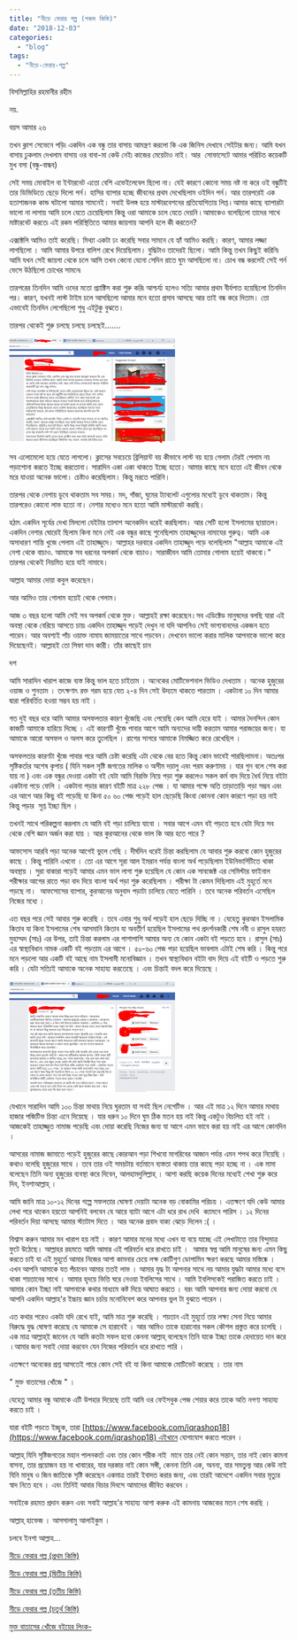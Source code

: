 ```yaml
---
title: "নীড়ে ফেরার গল্প (পঞ্চম কিস্তি)"
date: "2018-12-03"
categories: 
  - "blog"
tags: 
  - "নীড়ে-ফেরার-গল্প"
---
```


বিসমিল্লাহির রহমানীর রহীম

নয়.

বয়স আমার ২৬

তখন ক্লাশ সেভেনে পড়ি৷ একদিন এক বন্ধু তার বাসায় আমন্ত্রণ করলো কি এক জিনিস দেখাবে সেইটার জন্য। আমি যখন বাসায় ঢুকলাম দেখলাম বাসায় ওর বাবা-মা কেউ নেই৷ কাজের মেয়েটাও নাই। আর  সোফাসেটে আমার পরিচিত কয়েকটি মুখ বসা (বন্ধু-বান্ধব)

সেই সময় মোবাইল বা ইন্টারনেট এতো বেশি এভেইলেবেল ছিলো না। যেই কারণে কোনো সময় নষ্ট না করে ওই বন্ধুটিই তার ডিভিডিতে ছেড়ে দিলো পর্ন। হাসির ব্যাপার হচ্ছে জীবনের প্রথম দেখেছিলাম ওইদিন পর্ন। আর তারপরেই এক হতাশাজনক কান্ড ঘটালো আমার সামনেই। সবাই উলঙ্গ হয়ে মাস্টারবেশনের প্রতিযোগিতায় লিপ্ত ৷ আমার কাছে ব্যাপারটা ভালো না লাগায় আমি চলে যেতে চেয়েছিলাম কিন্তু ওরা আমাকে চলে যেতে দেয়নি ৷ আমাকেও বলেছিলো তাদের সাথে মাষ্টারবেট করতে৷ এই রকম পরিস্থিতিতে আমার জায়গায় আপনি হলে কী করতেন?

এক্সাক্টলি আমিও তাই করেছি। মিথ্যা একটা ঢং করেছি সবার সামনে যে হ্যাঁ আমিও করছি। কারণ, আমার লজ্জা লাগছিলো । আমি আমার উপরে বালিশ রেখে দিয়েছিলাম। বুদ্ধিটাও তাদেরই ছিলো। আমি কিন্তু তখন কিছুই করিনি৷ আমি যখন সেই জায়গা থেকে চলে আসি তখন কেনো যেনো সেদিন রাতে ঘুম আসছিলো না। চোখ বন্ধ করলেই সেই পর্ন ভেসে উঠছিলো চোখের সামনে৷

তারপরের তিনদিন আমি ওদের মতো প্র্যাক্টিস করা শুরু করি৷ আশ্চর্য্য হলেও সত্যি আমার প্রথম বীর্যপাত হয়েছিলো তিনদিন পর। কারণ, যখনই লাস্ট টাইম চলে আসছিলো আমার মনে হতো প্রসাব আসছে আর তাই বন্ধ করে দিতাম। তো এভাবেই তিনদিন লেগেছিলো শুধু এইটুকু বুঝতে।

তারপর থেকেই শুরু চলছে চলছে চলছেই.......

![](images/arosh--300x189.png)

সব এলোমেলো হয়ে যেতে লাগলো। ক্লাসের সবচেয়ে ব্রিলিয়ান্ট বয় কীভাবে লাস্ট বয় হয়ে গেলাম টেরই পেলাম না৷ পড়াশোনা করতে ইচ্ছে করতোনা। সারাদিন একা একা থাকতে ইচ্ছে হতো। আমার কাছে মনে হতো এই জীবন থেকে মরে যাওয়া অনেক ভালো। চেষ্টাও করেছিলাম। কিন্তু মরতে পারিনি।

তারপর থেকে নেশায় ডুবে থাকতাম সব সময়। মদ, গাঁজা, ঘুমের ট্যাবলেট এগুলোর মধ্যেই ডুবে থাকতাম। কিন্তু তারপরেও কোনো লাভ হতো না। নেশার মধ্যেও মনে হতো আমি মাস্টারবেট করছি।

হঠাৎ একদিন সূর্যের দেখা মিললো যেইটার তালাশ অনেকদিন ধরেই করছিলাম। আর সেটি হলো ইসলামের ছায়াতল। একদিন নেশার ঘোরেই ছিলাম কিনা মনে নেই এক বন্ধুর কাছে শুনেছিলাম তাহাজ্জুদের নামাযের গুরুত্ব। আমি এক অসাধারণ শান্তি খুজে পেলাম এই তাহাজ্জুদে। আল্লাহর দরবারে একদিন তাহাজ্জুদ পড়ে বলেছিলাম "আল্লাহ আমাকে এই নেশা থেকে বাচাও. আমাকে সব ধরনের অপকর্ম থেকে বাচাও। সারাজীবন আমি তোমার গোলাম হয়েই থাকবো।" তারপর থেকেই নিয়মিত হয়ে যাই নামাযে।

আল্লাহ আমার দোয়া কবুল করেছেন।

আর আমিও তার গোলাম হয়েই থেকে গেলাম।

আজ ৩ বছর হলো আমি সেই সব অপকর্ম থেকে মুক্ত। আল্লাহই রক্ষা করেছেন।সব এডিক্টেড মানুষদের বলছি যারা এই অবস্থা থেকে বেরিয়ে আসতে চায়৷ একদিন তাহাজ্জুদ পড়েই দেখুন না যদি আপনিও সেই ভাগ্যবানদের একজন হতে পারেন। আর অবশ্যই পাঁচ ওয়াক্ত নামায জাময়াতের সাথে পড়বেন। দেখবেন ভালো করার মালিক আপনাকে ভালো করে দিয়েছেনই। আল্লাহই তো সিফা দান কারী। তাঁর কাছেই চান

দশ

আমি সারাদিন খারাপ কাজে ব্যস্ত কিন্তু ভাল হতে চাইতাম । অনেকের মোটিভেশনাল ভিডিও দেখতাম । অনেক হুজুরের ওয়াজ ও শুনতাম । তৎক্ষণাৎ রক্ত গরম হয়ে যেত ২-৪ দিন সেই উদ্যমে থাকতে পারতাম । একটানা ১০ দিন আমার দ্বারা পরিবর্তিত হওয়া সম্ভব হয় নাই ।

গত দুই বছর ধরে আমি আমার অসফলতার কারণ খুঁজেছি এবং পেয়েছি কেন আমি হেরে যাই । আমার দৈনন্দিন কোন কাজটি আমাকে হারিয়ে দিচ্ছে । এই কারণটি খুঁজে পাবার আগে আমি অন্যদের দায়ী করতাম আমার পরাজয়ের জন্য। যা আমাকে আরো অসফল ও অলস করে তুলেছিল । রাগের সাগরে আমাকে নিমজ্জিত করে রেখেছিল ।

অসফলতার কারণটা খুঁজে পাবার পরে আমি চেষ্টা করেছি এটা থেকে বের হতে কিন্তু কোন ভাবেই পারছিলামনা। অতঃপর সৃষ্টিকর্তার অশেষ কৃপায় ( যিনি সকল সৃষ্টি জগতের মালিক ও অসীম দয়ালু এবং পরম করুণাময় । যার গুন বলে শেষ করা যায় না ) এবং এক বন্ধুর দেওয়া একটা বই যেটা আমি বিরক্তি নিয়ে পড়া শুরু করলেও সকল কর্ম বাদ দিয়ে ধৈর্য নিয়ে বইটা একটানা পড়ে ফেলি । একটানা পড়ার কারণ বইটি মাত্র ২২৮ পেজ । যা আমার পক্ষে অতি তাড়াতাড়ি পড়া সম্ভব এবং এর আগে আর কিছু বই পড়েছি যা কিনা ৫০ ৬০ পেজ পড়েই হাল ছেড়েছি কিংবা কোননা কোন কারণে পড়া হয় নাই কিন্তু পড়ার  সুপ্ত ইচ্ছা ছিল ।

তখনই সাথে পরিকল্পনা করলাম যে আমি বই পড়া চালিয়ে যাবো । সবার আগে এমন বই পড়তে হবে যেটা দিয়ে সব থেকে বেশি জ্ঞান অর্জন করা যায় । আর কুরআনের থেকে ভাল কি আর হতে পারে ?

আফসোস আরবি পড়া অনেক আগেই ভুলে গেছি । দীর্ঘদিন ধরেই চিন্তা করছিলাম যে আবার শুরু করবো কোন হুজুরের কাছে । কিন্তু পারিনি এখনো । তো এর আগে সূরা আল ইমরান পর্যন্ত বাংলা অর্থ পড়েছিলাম ইউনিভার্সিটিতে থাকা অবস্থায় । সুরা বাকারা পড়েই আমার এমন ভাল লাগা শুরু হয়েছিল যে কোন এক সাবজেক্ট এর সেমিস্টার ফাইনাল পরীক্ষার আগের রাতে পড়া বাদ দিয়ে বাংলা অর্থ পড়া শুরু করেছিলাম । পরীক্ষা টা কেমন দিছিলাম এই মুহূর্তে মনে পড়ছে না।  আফসোসের ব্যাপার, কুরআনের অনুবাদ পড়াটা চালিয়ে যেতে পারিনি । তবে অনেক পরিবর্তন এসেছিল নিজের মধ্যে ।

এত বছর পরে সেই আবার শুরু করেছি । তবে এবার শুধু অর্থ পড়েই হাল ছেড়ে দিচ্ছি না । যেহেতু কুরআন ইসলামিক কিতাব যা কিনা ইসলামের শেষ আসমানি কিতাব যা অবতীর্ণ হয়েছিল ইসলামের পথ প্রদর্শনকারী শেষ নবী ও রাসুল হযরত মুহাম্মদ (সাঃ) এর উপর, তাই চিন্তা করলাম এর পাশাপাশি আমার অন্য যে কোন একটা বই পড়তে হবে । রাসুল (সাঃ) এর স্বাস্থ্যবিধান নামক একটি বই পড়তাম এর আগে । ৫০-৬০ পেজ পড়া হয়েছিল ভাবলাম এটাই শেষ করি । কিন্তু পরে মনে পড়লো আর একটি বই আছে নাম ইসলামী মনোবিজ্ঞান । তখন স্বাস্থ্যবিধান বইটা বাদ দিয়ে এই বইটি ও পড়তে শুরু করি । যেটা সত্যিই আমাকে অনেক সাহায্য করতেছে । এবং চিন্তাই বদল করে দিয়েছে ।

![](images/রাকিব-চৌধুরী-300x200.png)

যেখানে সারাদিন আমি ১০০ চিন্তা মাথায় নিয়ে ঘুরতাম যা সবই ছিল নেগেটিভ । আর এই মাত্র ১২ দিনে আমার মাথায় হাজার পজিটিভ চিন্তা এনে দিয়েছে । যার ধরুন ১০ দিনে ঘুম ঠিক মতন হয় নাই কিন্তু একটুও বিচলিত হই নাই । আজকেই তাহাজ্জুত নামাজ পড়েছি এবং দোয়া করেছি নিজের জন্য যা আগে এমন ভাবে করা হয় নাই এর আগে কোনদিন ।

আসরের নামাজ জামাতে পড়েই হুজুরের কাছে কোরআন পড়া শিখবো মাগরিবের আজান পর্যন্ত এমন শপথ করে নিয়েছি । কথাও বলেছি হুজুরের সাথে । তবে তার ওই সময়টায় বর্তমানে ব্যস্ততা থাকায় তার কাছে পড়া হচ্ছে না । এক মামা বলেছেন তিনি অন্য হুজুরের ব্যবস্থা করে দিবেন, আলহামদুলিল্লাহ্‌ । আশা করছি কয়েক দিনের মধ্যেই শেখা শুরু করে দিব, ইনশাআল্লাহ্‌ ।

আমি জানি মাত্র ১০-১২ দিনের গল্পে সফলতার ঘোষণা দেয়াটা অনেক বড় বোকামির পরিচয় । এতক্ষণে যদি কেউ আমার লেখা পরে থাকেন হয়তো আপনিই বলবেন যে আরে ব্যাটা আগে এটা ধরে রাখ দেখি  ক্যামনে পারিস । ১২ দিনের পরিবর্তন দিয়া আসছে আমার স্ট্যাটাস দিতে । আর অনেক প্রবাদ বাক্য ঝেড়ে দিলেন :( ।

বিশ্বাস করুন আমার মন খারাপ হয় নাই । কারণ আমার মনের মধ্যে এখন যা বয়ে যাচ্ছে এই লেখাটাতে তার বিন্দুমাত্র ফুটে উঠেছে। আল্লাহর রহমতে আমি আমার এই পরিবর্তন ধরে রাখতে চাই ।  আমার স্বপ্ন আমি মানুষের জন্য এমন কিছু করতে চাই যা এই মুহূর্তে আমার নিজের আশা কামনার চেয়ে লক্ষ কোটিগুণ ডোপামিন ক্ষরণ করছে আমার মস্তিষ্কে । এখন আপনি আমাকে যত পঁচাবেন আমার ততই লাভ । আমার যুদ্ধ টা আপনার সাথে নয় আমার যুদ্ধটা আমার মধ্যে বসে থাকা শয়তানের সাথে । আমার হৃদয়ে ভিত্তি ঘরে নেওয়া ইবলিসের সাথে । আমি ইবলিসকেই পরাজিত করতে চাই । আমার কোন ইচ্ছা নাই আপনাকে কথার মাধ্যমে কষ্ট দিয়ে আঘাত করতে । বরং আমি আপনার জন্য দোয়া করবো যে আপনি একদিন আল্লাহ'র ইচ্চায় জ্ঞান চর্চায় মনোনিবেশ করে আপনার ভুল টা বুঝতে পারেন ।

এত কথার পরেও একটা যদি রেখে যাই, আমি মাত্র শুরু করেছি । শয়তান এই মুহূর্তে তার লক্ষ্য সেনা নিয়ে আমার বিরুদ্ধে যুদ্ধ ঘোষণা করেছে যে আমাকে সে হারাবেই । আর আমিও তাকে হারানোর সকল কৌশল প্রস্তুত করে চলেছি । এক মাত্র আল্লাহ্‌ই জানেন যে আমি কতটা সফল হবো কেননা আল্লাহ্‌ বলেছেন তিনি যাকে ইচ্ছা তাকে হেদায়েত দান করে ।আমার জন্য সবাই দোয়া করবেন যেন নিজের পরিবর্তন ধরে রাখতে পারি ।

এতক্ষণে অনেকের প্রশ্ন আসতেই পারে কোন সেই বই যা কিনা আমাকে মোটিভেট করেছে । তার নাম

" মুক্ত বাতাসের খোঁজে " ।

যেহেতু আমার বন্ধু আমাকে এটি উপহার দিয়েছে তাই আমি ওর ফেইসবুক পেজ শেয়ার করে তাকে অতি নগণ্য সাহায্য করতে চাই ।

যারা বইটি পড়তে ইচ্ছুক, তারা [https://www.facebook.com/iqrashop18](https://www.facebook.com/iqrashop18) এইখানে যোগাযোগ করতে পারেন ।

আল্লাহ্‌ যিনি সৃষ্টিজগতের মহান পালনকর্তা এবং তার কোন শরীক নাই  মানে তার নেই কোন সন্তান, তার নাই কোন কামনা বাসনা, তার প্রয়োজন হয় না খাবারের, যার দরকার নাই কোন সঙ্গী, কেননা তিনি এক, অনন্য, যার সমতুল্য আর কেউ নাই যিনি মানুষ ও জিন জাতিকে সৃষ্টি করেছেন একমাত্র তারই ইবাদত করার জন্য, এবং তারই আদেশে একদিন সবার মৃত্যুর স্বাদ নিতে হবে । এবং তিনিই আবার বিচার দিবসে আমাদের জীবিত করবেন ।

সবাইকে রহমত প্রদান করুন এবং সবাই আল্লাহ'র সাহায্য আশা করুক এই কামনায় আজকের মতন শেষ করছি ।

আল্লাহ্‌ হাফেজ । আসসালামু আলাইকুম ।

চলবে ইনশা আল্লাহ...

[নীড়ে ফেরার গল্প (প্রথম কিস্তি)](https://cms.lostmodesty.com/2018/09/%E0%A6%A8%E0%A7%80%E0%A7%9C%E0%A7%87-%E0%A6%AB%E0%A7%87%E0%A6%B0%E0%A6%BE%E0%A6%B0-%E0%A6%97%E0%A6%B2%E0%A7%8D%E0%A6%AA/)

[নীড়ে ফেরার গল্প (দ্বিতীয় কিস্তি)](https://cms.lostmodesty.com/2018/09/%E0%A6%A8%E0%A7%80%E0%A7%9C%E0%A7%87-%E0%A6%AB%E0%A7%87%E0%A6%B0%E0%A6%BE%E0%A6%B0-%E0%A6%97%E0%A6%B2%E0%A7%8D%E0%A6%AA-%E0%A6%A6%E0%A7%8D%E0%A6%AC%E0%A6%BF%E0%A6%A4%E0%A7%80%E0%A7%9F-%E0%A6%95/)

[নীড়ে ফেরার গল্প (তৃতীয় কিস্তি)](https://cms.lostmodesty.com/2018/11/%E0%A6%A8%E0%A7%80%E0%A7%9C%E0%A7%87-%E0%A6%AB%E0%A7%87%E0%A6%B0%E0%A6%BE%E0%A6%B0-%E0%A6%97%E0%A6%B2%E0%A7%8D%E0%A6%AA-%E0%A6%A4%E0%A7%83%E0%A6%A4%E0%A7%80%E0%A7%9F-%E0%A6%95%E0%A6%BF%E0%A6%B8/)

[নীড়ে ফেরার গল্প (চতুর্থ কিস্তি)](https://cms.lostmodesty.com/2018/11/%E0%A6%A8%E0%A7%80%E0%A7%9C%E0%A7%87-%E0%A6%AB%E0%A7%87%E0%A6%B0%E0%A6%BE%E0%A6%B0-%E0%A6%97%E0%A6%B2%E0%A7%8D%E0%A6%AA-%E0%A6%9A%E0%A6%A4%E0%A7%81%E0%A6%B0%E0%A7%8D%E0%A6%A5-%E0%A6%95%E0%A6%BF/)

[মুক্ত বাতাসের খোঁজে বইয়ের লিংক-](http://www.mediafire.com/file/k74mjphvkz77ua7/%E0%A6%AE%E0%A7%81%E0%A6%95%E0%A7%8D%E0%A6%A4+%E0%A6%AC%E0%A6%BE%E0%A6%A4%E0%A6%BE%E0%A6%B8%E0%A7%87%E0%A6%B0+%E0%A6%96%E0%A7%8B%E0%A6%81%E0%A6%9C%E0%A7%87+.pdf)

